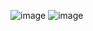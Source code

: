 ![image](https://github.com/user-attachments/assets/4c02585e-0735-42ce-b401-23728e8103cf)
![image](https://github.com/user-attachments/assets/25e9ded5-e857-4ca0-9e2f-a4d9478c4fca)

